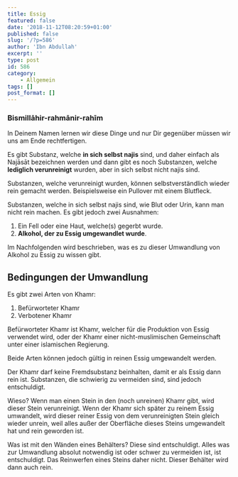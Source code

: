 ```yaml
---
title: Essig
featured: false
date: '2018-11-12T08:20:59+01:00'
published: false
slug: '/?p=586'
author: 'Ibn Abdullah'
excerpt: ''
type: post
id: 586
category:
    - Allgemein
tags: []
post_format: []
---
```

### Bismillāhir-rahmānir-rahīm

In Deinem Namen lernen wir diese Dinge und nur Dir gegenüber müssen wir uns am Ende rechtfertigen.

Es gibt Substanz, welche **in sich selbst najis** sind, und daher einfach als Najāsāt bezeichnen werden und dann gibt es noch Substanzen, welche **lediglich verunreinigt** wurden, aber in sich selbst nicht najis sind.

Substanzen, welche verunreinigt wurden, können selbstverständlich wieder rein gemacht werden. Beispielsweise ein Pullover mit einem Blutfleck.

Substanzen, welche in sich selbst najis sind, wie Blut oder Urin, kann man nicht rein machen. Es gibt jedoch zwei Ausnahmen:

1. Ein Fell oder eine Haut, welche(s) gegerbt wurde.
2. **Alkohol, der zu Essig umgewandlet wurde**.

Im Nachfolgenden wird beschrieben, was es zu dieser Umwandlung von Alkohol zu Essig zu wissen gibt.

Bedingungen der Umwandlung
--------------------------

Es gibt zwei Arten von Khamr:

1. Befürworteter Khamr
2. Verbotener Khamr

Befürworteter Khamr ist Khamr, welcher für die Produktion von Essig verwendet wird, oder der Khamr einer nicht-muslimischen Gemeinschaft unter einer islamischen Regierung.

Beide Arten können jedoch gültig in reinen Essig umgewandelt werden.

Der Khamr darf keine Fremdsubstanz beinhalten, damit er als Essig dann rein ist. Substanzen, die schwierig zu vermeiden sind, sind jedoch entschuldigt.

Wieso? Wenn man einen Stein in den (noch unreinen) Khamr gibt, wird dieser Stein verunreinigt. Wenn der Khamr sich später zu reinem Essig umwandelt, wird dieser reiner Essig von dem verunreinigten Stein gleich wieder unrein, weil alles außer der Oberfläche dieses Steins umgewandelt hat und rein geworden ist.

Was ist mit den Wänden eines Behälters? Diese sind entschuldigt. Alles was zur Umwandlung absolut notwendig ist oder schwer zu vermeiden ist, ist entschuldigt. Das Reinwerfen eines Steins daher nicht. Dieser Behälter wird dann auch rein.
